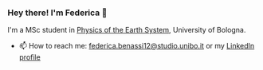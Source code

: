 ### Hey there! I'm Federica 👋

<!--
**fedebenassi/fedebenassi** is a ✨ _special_ ✨ repository because its `README.md` (this file) appears on your GitHub profile.
-->
I'm a MSc student in [Physics of the Earth System](https://corsi.unibo.it/2cycle/PhysicsEarthSystem), University of Bologna. 
<!--

- 👩‍💻 I'm super into data analysis, visualization and machine learning. I'm always willing to learn more about data science, and its applications on ocean and atmospheric sciences. 
- 🪸 My Master's thesis work focuses on the estimation of the lateral export of biomass from the highly productive coastal regions to the open ocean. I developed an unsupervised learning framework based on K-means clustering to analyze a 18-year time series of satellite images of sea surface temperature and chlorophyll, for three different regions (work in progress!). I am presenting my work at the EUMETSAT Meteorological Satellite Conference 2023 in Malmö (find the abstract [here](https://program-eumetsat2023.kuoni-congress.info/presentation/estimating-the-export-of-biomass-across-the-shelf-break-via-ai-applied-to-ocean-color-images)!)
- Some projects I worked on:
    - [Analysis of COVID-19 papers](https://github.com/fedebenassi/Meta_Analysis_of_COVID_papers) through the distributed computing framework Dask
    - [Bayesian inference of COVID-19 vaccine effectiveness](https://github.com/RinaldiLuca/BayesianAnalysis_Covid19_Vaccines)
    - [Meteorological analysis of Storm Vaia](https://github.com/fedebenassi/Meteorological-analysis-of-Storm-Vaia) through a combination of model outputs, reanalysis, and meteorological stations data
    - [Development and analysis of numerical methods](https://github.com/fedebenassi/Numerical-Laboratory-of-the-Atmosphere-and-Ocean) for ocean and atmospheric dynamics
-->

- 📫 How to reach me: federica.benassi12@studio.unibo.it or my [LinkedIn profile](https://www.linkedin.com/in/federica-benassi-3b3113238/)

<!--
- 👯 I’m looking to collaborate on ...
- 🤔 I’m looking for help with ...
- 💬 Ask me about ...
- 😄 Pronouns: ...
- ⚡ Fun fact: ...
-->
